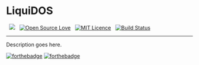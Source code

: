 # LiquiDOS  
&nbsp; [![](https://img.shields.io/badge/Built%20with-%E2%9D%A4-red.svg)]() &nbsp; [![Open Source Love](https://badges.frapsoft.com/os/v2/open-source.svg?v=103)](https://opensource.org/) &nbsp; [![MIT Licence](https://img.shields.io/npm/l/express.svg)](https://opensource.org/licenses/mit-license.php) &nbsp; [![Build Status](https://travis-ci.org/TheCool1Kevin/LiquiDOS.svg?branch=master)](https://travis-ci.org/TheCool1Kevin/LiquiDOS)

---

Description goes here.

[![forthebadge](http://forthebadge.com/images/badges/powered-by-electricity.svg)](http://forthebadge.com)
[![forthebadge](http://forthebadge.com/images/badges/designed-in-ms-paint.svg)](http://forthebadge.com)
